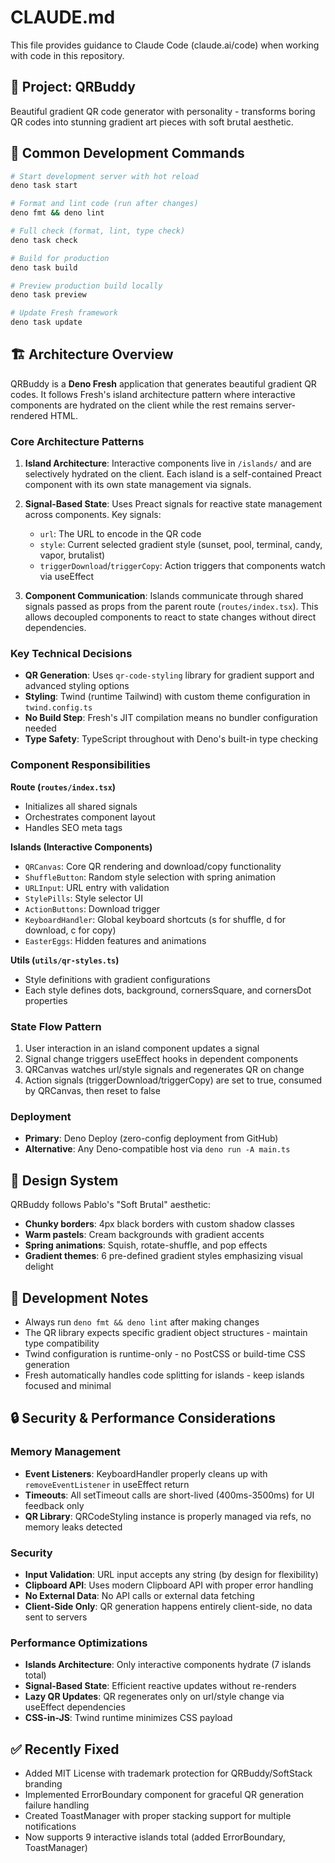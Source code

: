 # CLAUDE.md

This file provides guidance to Claude Code (claude.ai/code) when working with
code in this repository.

## 🎯 Project: QRBuddy

Beautiful gradient QR code generator with personality - transforms boring QR
codes into stunning gradient art pieces with soft brutal aesthetic.

## 🚀 Common Development Commands

```bash
# Start development server with hot reload
deno task start

# Format and lint code (run after changes)
deno fmt && deno lint

# Full check (format, lint, type check)
deno task check

# Build for production
deno task build

# Preview production build locally
deno task preview

# Update Fresh framework
deno task update
```

## 🏗 Architecture Overview

QRBuddy is a **Deno Fresh** application that generates beautiful gradient QR
codes. It follows Fresh's island architecture pattern where interactive
components are hydrated on the client while the rest remains server-rendered
HTML.

### Core Architecture Patterns

1. **Island Architecture**: Interactive components live in `/islands/` and are
   selectively hydrated on the client. Each island is a self-contained Preact
   component with its own state management via signals.

2. **Signal-Based State**: Uses Preact signals for reactive state management
   across components. Key signals:
   - `url`: The URL to encode in the QR code
   - `style`: Current selected gradient style (sunset, pool, terminal, candy,
     vapor, brutalist)
   - `triggerDownload`/`triggerCopy`: Action triggers that components watch via
     useEffect

3. **Component Communication**: Islands communicate through shared signals
   passed as props from the parent route (`routes/index.tsx`). This allows
   decoupled components to react to state changes without direct dependencies.

### Key Technical Decisions

- **QR Generation**: Uses `qr-code-styling` library for gradient support and
  advanced styling options
- **Styling**: Twind (runtime Tailwind) with custom theme configuration in
  `twind.config.ts`
- **No Build Step**: Fresh's JIT compilation means no bundler configuration
  needed
- **Type Safety**: TypeScript throughout with Deno's built-in type checking

### Component Responsibilities

**Route (`routes/index.tsx`)**

- Initializes all shared signals
- Orchestrates component layout
- Handles SEO meta tags

**Islands (Interactive Components)**

- `QRCanvas`: Core QR rendering and download/copy functionality
- `ShuffleButton`: Random style selection with spring animation
- `URLInput`: URL entry with validation
- `StylePills`: Style selector UI
- `ActionButtons`: Download trigger
- `KeyboardHandler`: Global keyboard shortcuts (s for shuffle, d for download, c
  for copy)
- `EasterEggs`: Hidden features and animations

**Utils (`utils/qr-styles.ts`)**

- Style definitions with gradient configurations
- Each style defines dots, background, cornersSquare, and cornersDot properties

### State Flow Pattern

1. User interaction in an island component updates a signal
2. Signal change triggers useEffect hooks in dependent components
3. QRCanvas watches url/style signals and regenerates QR on change
4. Action signals (triggerDownload/triggerCopy) are set to true, consumed by
   QRCanvas, then reset to false

### Deployment

- **Primary**: Deno Deploy (zero-config deployment from GitHub)
- **Alternative**: Any Deno-compatible host via `deno run -A main.ts`

## 🎨 Design System

QRBuddy follows Pablo's "Soft Brutal" aesthetic:

- **Chunky borders**: 4px black borders with custom shadow classes
- **Warm pastels**: Cream backgrounds with gradient accents
- **Spring animations**: Squish, rotate-shuffle, and pop effects
- **Gradient themes**: 6 pre-defined gradient styles emphasizing visual delight

## 📝 Development Notes

- Always run `deno fmt && deno lint` after making changes
- The QR library expects specific gradient object structures - maintain type
  compatibility
- Twind configuration is runtime-only - no PostCSS or build-time CSS generation
- Fresh automatically handles code splitting for islands - keep islands focused
  and minimal

## 🔒 Security & Performance Considerations

### Memory Management

- **Event Listeners**: KeyboardHandler properly cleans up with
  `removeEventListener` in useEffect return
- **Timeouts**: All setTimeout calls are short-lived (400ms-3500ms) for UI
  feedback only
- **QR Library**: QRCodeStyling instance is properly managed via refs, no memory
  leaks detected

### Security

- **Input Validation**: URL input accepts any string (by design for flexibility)
- **Clipboard API**: Uses modern Clipboard API with proper error handling
- **No External Data**: No API calls or external data fetching
- **Client-Side Only**: QR generation happens entirely client-side, no data sent
  to servers

### Performance Optimizations

- **Islands Architecture**: Only interactive components hydrate (7 islands
  total)
- **Signal-Based State**: Efficient reactive updates without re-renders
- **Lazy QR Updates**: QR regenerates only on url/style change via useEffect
  dependencies
- **CSS-in-JS**: Twind runtime minimizes CSS payload

## ✅ Recently Fixed

- Added MIT License with trademark protection for QRBuddy/SoftStack branding
- Implemented ErrorBoundary component for graceful QR generation failure handling
- Created ToastManager with proper stacking support for multiple notifications
- Now supports 9 interactive islands total (added ErrorBoundary, ToastManager)
